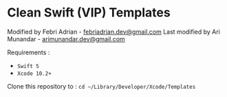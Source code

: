 # Clean Swift (VIP) Templates
Modified by Febri Adrian - febriadrian.dev@gmail.com
Last modified by Ari Munandar - arimunandar.dev@gmail.com

Requirements :
* `Swift 5`
* `Xcode 10.2+`

Clone this repository to : `cd ~/Library/Developer/Xcode/Templates`
